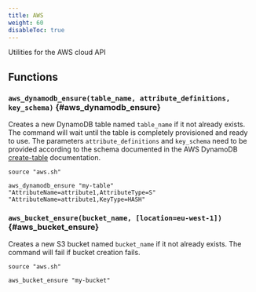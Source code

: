 ```yaml
---
title: AWS
weight: 60
disableToc: true
---
```


Utilities for the AWS cloud API

## Functions

### `aws_dynamodb_ensure(table_name, attribute_definitions, key_schema)` {#aws_dynamodb_ensure}

Creates a new DynamoDB table named `table_name` if it not already exists. The command will wait until the table is completely provisioned and ready to use. The parameters `attribute_definitions` and `key_schema` need to be provided according to the schema documented in the AWS DynamoDB [create-table](https://awscli.amazonaws.com/v2/documentation/api/latest/reference/dynamodb/create-table.html) documentation.

```shell
source "aws.sh"

aws_dynamodb_ensure "my-table" "AttributeName=attribute1,AttributeType=S" "AttributeName=attribute1,KeyType=HASH"
```

### `aws_bucket_ensure(bucket_name, [location=eu-west-1])` {#aws_bucket_ensure}

Creates a new S3 bucket named `bucket_name` if it not already exists. The command will fail if bucket creation fails.

```shell
source "aws.sh"

aws_bucket_ensure "my-bucket"
```